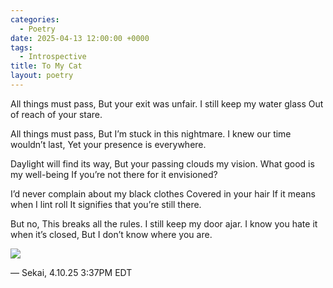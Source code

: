 ```yaml
---
categories:
  - Poetry
date: 2025-04-13 12:00:00 +0000
tags:
  - Introspective
title: To My Cat
layout: poetry
---
```


All things must pass,
But your exit was unfair.
I still keep my water glass
Out of reach of your stare.

All things must pass,
But I’m stuck in this nightmare.
I knew our time wouldn’t last,
Yet your presence is everywhere.

Daylight will find its way,
But your passing clouds my vision.
What good is my well-being
If you’re not there for it envisioned?

I’d never complain about my black clothes
Covered in your hair
If it means when I lint roll
It signifies that you’re still there.

But no,
This breaks all the rules.
I still keep my door ajar.
I know you hate it when it’s closed,
But I don’t know where you are.

<img src="/imgs/sekai.jpg" />

— Sekai, 4.10.25 3:37PM EDT
